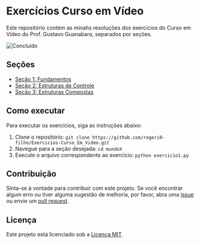 # Exercícios Curso em Vídeo

Este repositório contém as minahs resoluções dos exercícios do Curso em Vídeo do Prof. Gustavo Guanabara, separados por seções.

![Concluido](http://img.shields.io/static/v1?label=STATUS&message=%20CONCLUIDO&color=GREEN&style=for-the-badge)

## Seções

- [Seção 1: Fundamentos](./secao1_fundamentos/)
- [Seção 2: Estruturas de Controle](./secao2_estruturas_de_controle/)
- [Seção 3: Estruturas Compostas](./secao3_estruturas_compostas/)

## Como executar

Para executar os exercícios, siga as instruções abaixo:

1. Clone o repositório: `git clone https://github.com/rogeri0-filho/Exercicios-Curso_Em_Video.git`
2. Navegue para a seção desejada: `cd mundoX`
3. Execute o arquivo correspondente ao exercício: `python exercicio1.py`

## Contribuição

Sinta-se à vontade para contribuir com este projeto. Se você encontrar algum erro ou tiver alguma sugestão de melhoria, por favor, abra uma [issue](https://github.com/rogeri0-filho/Exercicios-Curso_Em_Video/issues) ou envie um [pull request](https://github.com/rogeri0-filho/Exercicios-Curso_Em_Video/pulls).

## Licença

Este projeto está licenciado sob a [Licença MIT](./LICENSE).
